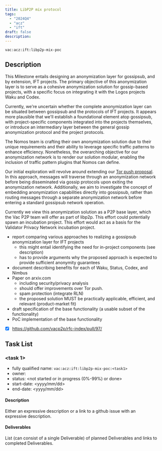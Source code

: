 ```yaml
---
title: LibP2P mix protocol
tags:
  - "2024Q4"
  - "acz"
  - "ift"
draft: false
description:
---
```


`vac:acz:ift:libp2p-mix-poc`

## Description

This Milestone entails designing an anonymization layer for gossipsub, and by extension, IFT projects.
The primary objective of this anonymization layer is to serve as a cohesive anonymization solution for gossip-based projects,
with a specific focus on integrating it with the Logos projects Waku and Codex.

Currently, we're uncertain whether the complete anonymization layer can be situated between gossipsub and the protocols of IFT projects.
It appears more plausible that we'll establish a foundational element atop gossipsub,
with project-specific components integrated into the projects themselves,
or introduce an intermediary layer between the general gossip anonymization protocol and the project protocols.

The Nomos team is crafting their own anonymization solution due to their unique requirements and their ability to leverage specific traffic patterns to enhance efficiency.
Nonetheless, the overarching objective for our anonymization network is to render our solution modular, enabling the inclusion of traffic pattern plugins that Nomos can define.

Our initial exploration will revolve around extending our [Tor push proposal](https://rfc.vac.dev/spec/46/).
In this approach, messages will traverse through an anonymization network before being disseminated via gossip protocols upon exiting the anonymization network.
Additionally, we aim to investigate the concept of embedding anonymization capabilities directly into gossipsub,
rather than routing messages through a separate anonymization network before entering a standard gossipsub network operation.

Currently we view this anonymization solution as a P2P base layer, which the Vac P2P team will offer as part of libp2p.
This effort could potentially spawn an incubation project.
This effort would act as a basis for the Validator Privacy Network incubation project.

* report comparing various approaches to realizing a gossipsub anonymization layer for IFT projects
    - this might entail identifying the need for in-project components (see description)
    - has to provide arguments why the proposed approach is expected to provide sufficient anonymity guarantees
* document describing benefits for each of Waku, Status, Codex, and Nimbus
* Paper on arxiv.com
    - including security/privacy analysis
    - should offer improvements over Tor push.
    - spam protection (integrate RLN)
    - the proposed solution MUST be practically applicable, efficient, and relevant (product-market fit)
* draft specification of the base functionality (a usable subset of the functionality)
* PoC implementation of the base functionality

- [x] https://github.com/vacp2p/rfc-index/pull/97/

## Task List

### <task 1>

* fully qualified name: `vac:acz:ift:libp2p-mix-poc:<task1>`
* owner:
* status: <not started or in progress (0%-99%) or done>
* start-date: <yyyy/mm/dd>
* end-date: <yyyy/mm/dd>

#### Description

Either an expressive description or a link to a github issue with an expressive description.


#### Deliverables

List (can consist of a single Deliverable) of planned Deliverables and links to completed Deliverables.



